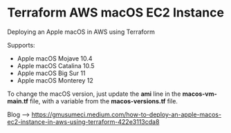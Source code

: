 # Terraform AWS macOS EC2 Instance

Deploying an Apple macOS in AWS using Terraform

Supports:
* Apple macOS Mojave 10.4
* Apple macOS Catalina 10.5
* Apple macOS Big Sur 11
* Apple macOS Monterey 12 

To change the macOS version, just update the **ami** line in the **macos-vm-main.tf** file, with a variable from the **macos-versions.tf** file.

Blog --> https://gmusumeci.medium.com/how-to-deploy-an-apple-macos-ec2-instance-in-aws-using-terraform-422e3113cda8
